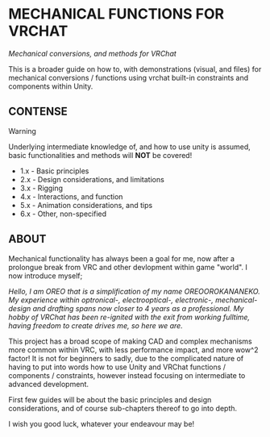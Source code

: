 # MECHANICAL FUNCTIONS FOR VRCHAT
_Mechanical conversions, and methods for VRChat_

This is a broader guide on how to, with demonstrations (visual, and files) for mechanical conversions / functions using vrchat built-in constraints and components within Unity. 

## CONTENSE
> [!WARNING]
> Underlying intermediate knowledge of, and how to use unity is assumed, basic functionalities and methods will __NOT__ be covered!

+ 1.x - Basic principles
+ 2.x - Design considerations, and limitations
+ 3.x - Rigging
+ 4.x - Interactions, and function
+ 5.x - Animation considerations, and tips
+ 6.x - Other, non-specified

## ABOUT
Mechanical functionality has always been a goal for me, now after a prolongue break from VRC and other devlopment within game "world".  I now introduce myself;  

*Hello, I am OREO that is a simplification of my name OREOOROKANANEKO.  My experience within optronical-, electrooptical-, electronic-, mechanical- design and drafting spans now closer to 4 years as a professional. My hobby of VRChat has been re-ignited with the exit from working fulltime, having freedom to create drives me, so here we are.*

This project has a broad scope of making CAD and complex mechanisms more common within VRC, with less performance impact, and more wow^2 factor!  It is not for beginners to sadly, due to the complicated nature of having to put into words how to use Unity and VRChat functions / components / constraints, however instead focusing on intermediate to advanced development.

First few guides will be about the basic principles and design considerations, and of course sub-chapters thereof to go into depth.

I wish you good luck, whatever your endeavour may be!
